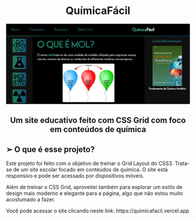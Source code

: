 <h1 align="center"> QuímicaFácil </h1>

<img src="./imgs/site.png">

<h2 align="center">Um site educativo feito com CSS Grid com foco em conteúdos de química</h2>

<h2> ➢ O que é esse projeto? </h2>
<p> 
  Este projeto foi feito com o objetivo de treinar o Grid Layout do CSS3. Trata-se de um site
  escolar focado em conteúdos de química. O site está responsivo e pode ser acessado por
  dispositivos móveis.
</p>
<p> 
  Além de treinar o CSS Grid, aproveitei também para explorar um estilo de design mais
  moderno e elegante para a página, algo que não estou muito acostumado a fazer.
</p>
<p>
  Você pode acessar o site clicando neste link: https://quimicafacil.vercel.app
</p>
